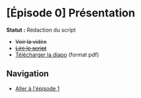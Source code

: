 # [Épisode 0] Présentation

**Statut :** Rédaction du script

* ~~Voir la vidéo~~
* ~~[Lire le script](./SCRIPT.md#Épisode-0-présentation)~~
* [Télécharger la diapo](./SailsToDoApp-Ep0.pdf) (format pdf)

## Navigation

* [Aller à l'épisode 1](../Ep1#Épisode-1-installations-et-création-du-projet-sails)
